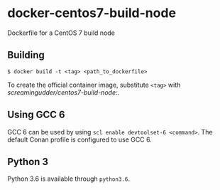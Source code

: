# docker-centos7-build-node

Dockerfile for a CentOS 7 build node


## Building

    $ docker build -t <tag> <path_to_dockerfile>

To create the official container image, substitute `<tag>` with
_screamingudder/centos7-build-node:<version>_.


## Using GCC 6

GCC 6 can be used by using `scl enable devtoolset-6 <command>`. The default
Conan profile is configured to use GCC 6.


## Python 3

Python 3.6 is available through `python3.6`.
